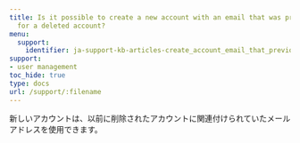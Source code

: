 ```yaml
---
title: Is it possible to create a new account with an email that was previously used
  for a deleted account?
menu:
  support:
    identifier: ja-support-kb-articles-create_account_email_that_previously_used_deleted_account
support:
- user management
toc_hide: true
type: docs
url: /support/:filename
---
```


新しいアカウントは、以前に削除されたアカウントに関連付けられていたメールアドレスを使用できます。
